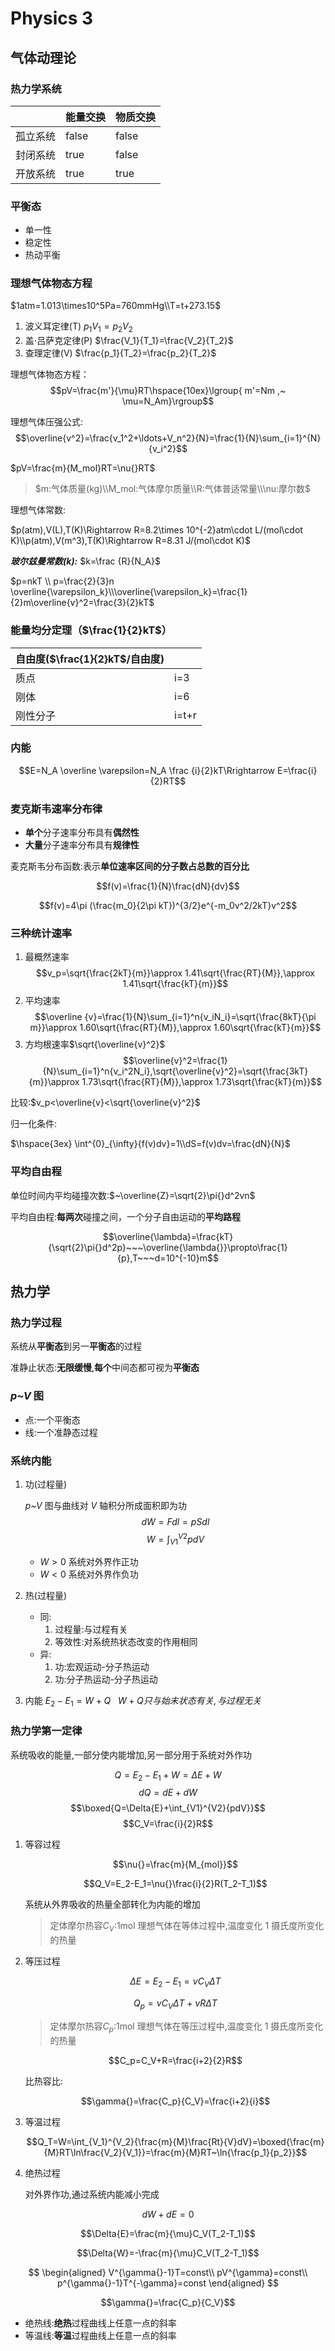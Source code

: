 # Physics 3

## 气体动理论

### 热力学系统

|          | 能量交换 | 物质交换 |
| :------- | :------- | :------- |
| 孤立系统 | false    | false    |
| 封闭系统 | true     | false    |
| 开放系统 | true     | true     |

### 平衡态

- 单一性
- 稳定性
- 热动平衡

### 理想气体物态方程

$1atm=1.013\times10^5Pa=760mmHg\\T=t+273.15$

1. 波义耳定律(T)
   $p_1V_1=p_2V_2$
2. 盖$\cdot$吕萨克定律(P)
   $\frac{V_1}{T_1}=\frac{V_2}{T_2}$
3. 查理定律(V)
   $\frac{p_1}{T_2}=\frac{p_2}{T_2}$

理想气体物态方程：$$pV=\frac{m'}{\mu}RT\hspace{10ex}\lgroup{ m'=Nm ,~ \mu=N_Am}\rgroup$$

理想气体压强公式:$$\overline{v^2}=\frac{v_1^2+\ldots+V_n^2}{N}=\frac{1}{N}\sum_{i=1}^{N}{v_i^2}$$

$pV=\frac{m}{M_mol}RT=\nu{}RT$

> $m:气体质量(kg)\\M_mol:气体摩尔质量\\R:气体普适常量\\\nu:摩尔数$

理想气体常数:

$p(atm),V(L),T(K)\Rightarrow R=8.2\times 10^{-2}atm\cdot L/(mol\cdot K)\\p(atm),V(m^3),T(K)\Rightarrow R=8.31 J/(mol\cdot K)$

**_玻尔兹曼常数(k):_** $k=\frac {R}{N_A}$

$p=nkT \\ p=\frac{2}{3}n \overline{\varepsilon_k}\\\overline{\varepsilon_k}=\frac{1}{2}m\overline{v}^2=\frac{3}{2}kT$

### 能量均分定理（$\frac{1}{2}kT$）

| 自由度($\frac{1}{2}kT$/自由度) |       |
| :----------------------------- | :---- |
| 质点                           | i=3   |
| 刚体                           | i=6   |
| 刚性分子                       | i=t+r |

### 内能

$$E=N_A \overline \varepsilon=N_A \frac {i}{2}kT\Rrightarrow E=\frac{i}{2}RT$$

### 麦克斯韦速率分布律

- **单个**分子速率分布具有**偶然性**
- **大量**分子速率分布具有**规律性**

麦克斯韦分布函数:表示**单位速率区间的分子数占总数的百分比**

$$f(v)=\frac{1}{N}\frac{dN}{dv}$$

$$f(v)=4\pi (\frac{m_0}{2\pi kT})^{3/2}e^{-m_0v^2/2kT}v^2$$

### 三种统计速率

1. 最概然速率
   $$v_p=\sqrt{\frac{2kT}{m}}\approx 1.41\sqrt{\frac{RT}{M}},\approx 1.41\sqrt{\frac{kT}{m}}$$
2. 平均速率
   $$\overline {v}=\frac{1}{N}\sum_{i=1}^n{v_iN_i}=\sqrt{\frac{8kT}{\pi m}}\approx 1.60\sqrt{\frac{RT}{M}},\approx 1.60\sqrt{\frac{kT}{m}}$$
3. 方均根速率$\sqrt{\overline{v}^2}$
   $$\overline{v}^2=\frac{1}{N}\sum_{i=1}^n{v_i^2N_i},\sqrt{\overline{v}^2}=\sqrt{\frac{3kT}{m}}\approx 1.73\sqrt{\frac{RT}{M}},\approx 1.73\sqrt{\frac{kT}{m}}$$

比较:$v_p<\overline{v}<\sqrt{\overline{v}^2}$

归一化条件:

$\hspace{3ex} \int^{0}_{\infty}{f(v)dv}=1\\dS=f(v)dv=\frac{dN}{N}$

### 平均自由程

单位时间内平均碰撞次数:$~\overline{Z}=\sqrt{2}\pi{}d^2vn$

平均自由程:**每两次**碰撞之间，一个分子自由运动的**平均路程**

$$\overline{\lambda}=\frac{kT}{\sqrt{2}\pi{}d^2p}~~~\overline{\lambda{}}\propto\frac{1}{p},T~~~d=10^{-10}m$$

## 热力学

### 热力学过程

系统从**平衡态**到另一**平衡态**的过程

准静止状态:**无限缓慢**,**每个**中间态都可视为**平衡态**

### _p~V_ 图

- 点:一个平衡态
- 线:一个准静态过程

### 系统内能

1. 功(过程量)

   _p~V_ 图与曲线对 _V_ 轴积分所成面积即为功
   $$dW=Fdl=pSdl$$
   $$W=\int_{V1}^{V2}{pdV}$$

   - $W>0~$系统对外界作正功
   - $W<0~$系统对外界作负功

2. 热(过程量)
   - 同:
     1. 过程量:与过程有关
     2. 等效性:对系统热状态改变的作用相同
   - 异:
     1. 功:宏观运动-分子热运动
     2. 功:分子热运动-分子热运动
3. 内能
   $E_2-E_1=W+Q~~~W+Q只与始末状态有关,与过程无关$

### 热力学第一定律

系统吸收的能量,一部分使内能增加,另一部分用于系统对外作功

$$Q=E_2-E_1+W=\Delta{}E+W$$
$$dQ=dE+dW$$
$$\boxed{Q=\Delta{E}+\int_{V1}^{V2}{pdV}}$$
$$C_V=\frac{i}{2}R$$

1. 等容过程

   $$\nu{}=\frac{m}{M_{mol}}$$

   $$Q_V=E_2-E_1=\nu{}\frac{i}{2}R(T_2-T_1)$$

   系统从外界吸收的热量全部转化为内能的增加

   > 定体摩尔热容$C_V$:1mol 理想气体在等体过程中,温度变化 1 摄氏度所变化的热量

2. 等压过程

   $$\Delta{}E=E_2-E_1=\nu{}C_V\Delta{T}$$

   $$Q_p=\nu{}C_V\Delta{T}+\nu{}R\Delta{T}$$

   > 定体摩尔热容$C_p$:1mol 理想气体在等压过程中,温度变化 1 摄氏度所变化的热量

   $$C_p=C_V+R=\frac{i+2}{2}R$$

   比热容比:

   $$\gamma{}=\frac{C_p}{C_V}=\frac{i+2}{i}$$

3. 等温过程

   $$Q_T=W=\int_{V_1}^{V_2}{\frac{m}{M}\frac{Rt}{V}dV}=\boxed{\frac{m}{M}RT\ln\frac{V_2}{V_1}}=\frac{m}{M}RT~\ln{\frac{p_1}{p_2}}$$

4. 绝热过程

   对外界作功,通过系统内能减小完成

$$dW+dE=0$$

$$\Delta{E}=\frac{m}{\mu}C_V(T_2-T_1)$$

$$\Delta{W}=-\frac{m}{\mu}C_V(T_2-T_1)$$

$$
\begin{aligned}
   V^{\gamma{}-1}T=const\\
   pV^{\gamma}=const\\
   p^{\gamma{}-1}T^{-\gamma}=const
\end{aligned}
$$

$$\gamma{}=\frac{C_p}{C_V}$$

- 绝热线:**绝热**过程曲线上任意一点的斜率
- 等温线:**等温**过程曲线上任意一点的斜率

